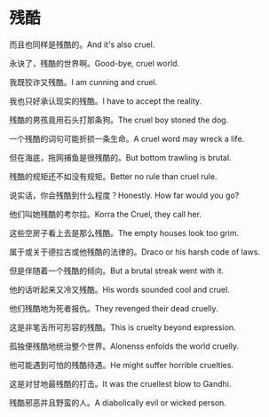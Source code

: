 # 残酷

<p><span class="chinese">而且也同样是残酷的。</span><span class="english">And it's also cruel.</span></p>

<p><span class="chinese">永诀了，残酷的世界啊。</span><span class="english">Good-bye, cruel world.</span></p>

<p><span class="chinese">我既狡诈又残酷。</span><span class="english">I am cunning and cruel.</span></p>

<p><span class="chinese">我也只好承认现实的残酷。</span><span class="english">I have to accept the reality.</span></p>

<p><span class="chinese">残酷的男孩竟用石头打那条狗。</span><span class="english">The cruel boy stoned the dog.</span></p>

<p><span class="chinese">一个残酷的词句可能折损一条生命。</span><span class="english">A cruel word may wreck a life.</span></p>

<p><span class="chinese">但在海底，拖网捕鱼是很残酷的。</span><span class="english">But bottom trawling is brutal.</span></p>

<p><span class="chinese">残酷的规矩还不如没有规矩。</span><span class="english">Better no rule than cruel rule.</span></p>

<p><span class="chinese">说实话，你会残酷到什么程度？</span><span class="english">Honestly. How far would you go?</span></p>

<p><span class="chinese">他们叫她残酷的考尔拉。</span><span class="english">Korra the Cruel, they call her.</span></p>

<p><span class="chinese">这些空房子看上去是那么残酷。</span><span class="english">The empty houses look too grim.</span></p>

<p><span class="chinese">属于或关于德拉古或他残酷的法律的。</span><span class="english">Draco or his harsh code of laws.</span></p>

<p><span class="chinese">但是伴随着一个残酷的倾向。</span><span class="english">But a brutal streak went with it.</span></p>

<p><span class="chinese">他的话听起来又冷又残酷。</span><span class="english">His words sounded cool and cruel.</span></p>

<p><span class="chinese">他们残酷地为死者报仇。</span><span class="english">They revenged their dead cruelly.</span></p>

<p><span class="chinese">这是非笔舌所可形容的残酷。</span><span class="english">This is cruelty beyond expression.</span></p>

<p><span class="chinese">孤独便残酷地统治整个世界。</span><span class="english">Alonenss enfolds the world cruelly.</span></p>

<p><span class="chinese">他可能遇到可怕的残酷待遇。</span><span class="english">He might suffer horrible cruelties.</span></p>

<p><span class="chinese">这是对甘地最残酷的打击。</span><span class="english">It was the cruellest blow to Gandhi.</span></p>

<p><span class="chinese">残酷邪恶并且野蛮的人。</span><span class="english">A diabolically evil or wicked person.</span></p>

